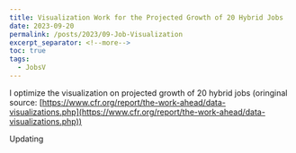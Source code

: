 ```yaml
---
title: Visualization Work for the Projected Growth of 20 Hybrid Jobs
date: 2023-09-20
permalink: /posts/2023/09-Job-Visualization
excerpt_separator: <!--more-->
toc: true
tags:
  - JobsV
---
```

I optimize the visualization on projected growth of 20 hybrid jobs (oringinal source: [https://www.cfr.org/report/the-work-ahead/data-visualizations.php](https://www.cfr.org/report/the-work-ahead/data-visualizations.php))
 
<!--more-->
Updating

